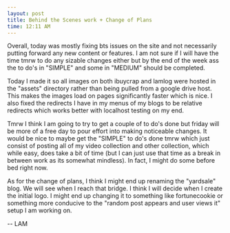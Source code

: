 ```yaml
---
layout: post
title: Behind the Scenes work + Change of Plans
time: 12:11 AM 
---
```


Overall, today was mostly fixing bts issues on the site and not necessarily putting forward any new content or features. I am not sure if I will have the time tmrw to do any sizable changes either but by the end of the week ass the to do's in "SIMPLE" and some in "MEDIUM" should be completed.

Today I made it so all images on both ibuycrap and lamlog were hosted in the "assets" directory rather than being pulled from a google drive host. This makes the images load on pages significantly faster which is nice. I also fixed the redirects I have in my menus of my blogs to be relative redirects which works better with localhost testing on my end. 

Tmrw I think I am going to try to get a couple of to do's done but friday will be more of a free day to pour effort into making noticeable changes. It would be nice to maybe get the "SIMPLE" to do's done tmrw which just consist of posting all of my video collection and other collection, which while easy, does take a bit of time (but I can just use that time as a break in between work as its somewhat mindless). In fact, I might do some before bed right now. 

As for the change of plans, I think I might end up renaming the "yardsale" blog. We will see when I reach that bridge. I think I will decide when I create the initial logo. I might end up changing it to something like fortunecookie or something more conducive to the "random post appears and user views it" setup I am working on.

-- LAM